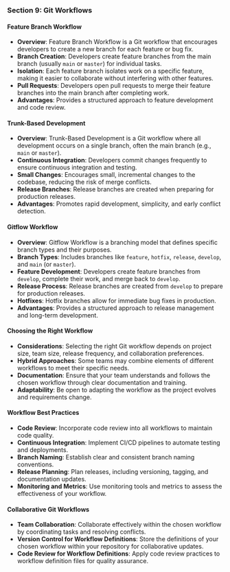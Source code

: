 ### Section 9: Git Workflows

#### Feature Branch Workflow
- **Overview**: Feature Branch Workflow is a Git workflow that encourages developers to create a new branch for each feature or bug fix.
- **Branch Creation**: Developers create feature branches from the main branch (usually `main` or `master`) for individual tasks.
- **Isolation**: Each feature branch isolates work on a specific feature, making it easier to collaborate without interfering with other features.
- **Pull Requests**: Developers open pull requests to merge their feature branches into the main branch after completing work.
- **Advantages**: Provides a structured approach to feature development and code review.

#### Trunk-Based Development
- **Overview**: Trunk-Based Development is a Git workflow where all development occurs on a single branch, often the main branch (e.g., `main` or `master`).
- **Continuous Integration**: Developers commit changes frequently to ensure continuous integration and testing.
- **Small Changes**: Encourages small, incremental changes to the codebase, reducing the risk of merge conflicts.
- **Release Branches**: Release branches are created when preparing for production releases.
- **Advantages**: Promotes rapid development, simplicity, and early conflict detection.

#### Gitflow Workflow
- **Overview**: Gitflow Workflow is a branching model that defines specific branch types and their purposes.
- **Branch Types**: Includes branches like `feature`, `hotfix`, `release`, `develop`, and `main` (or `master`).
- **Feature Development**: Developers create feature branches from `develop`, complete their work, and merge back to `develop`.
- **Release Process**: Release branches are created from `develop` to prepare for production releases.
- **Hotfixes**: Hotfix branches allow for immediate bug fixes in production.
- **Advantages**: Provides a structured approach to release management and long-term development.

#### Choosing the Right Workflow
- **Considerations**: Selecting the right Git workflow depends on project size, team size, release frequency, and collaboration preferences.
- **Hybrid Approaches**: Some teams may combine elements of different workflows to meet their specific needs.
- **Documentation**: Ensure that your team understands and follows the chosen workflow through clear documentation and training.
- **Adaptability**: Be open to adapting the workflow as the project evolves and requirements change.

#### Workflow Best Practices
- **Code Review**: Incorporate code review into all workflows to maintain code quality.
- **Continuous Integration**: Implement CI/CD pipelines to automate testing and deployments.
- **Branch Naming**: Establish clear and consistent branch naming conventions.
- **Release Planning**: Plan releases, including versioning, tagging, and documentation updates.
- **Monitoring and Metrics**: Use monitoring tools and metrics to assess the effectiveness of your workflow.

#### Collaborative Git Workflows
- **Team Collaboration**: Collaborate effectively within the chosen workflow by coordinating tasks and resolving conflicts.
- **Version Control for Workflow Definitions**: Store the definitions of your chosen workflow within your repository for collaborative updates.
- **Code Review for Workflow Definitions**: Apply code review practices to workflow definition files for quality assurance.